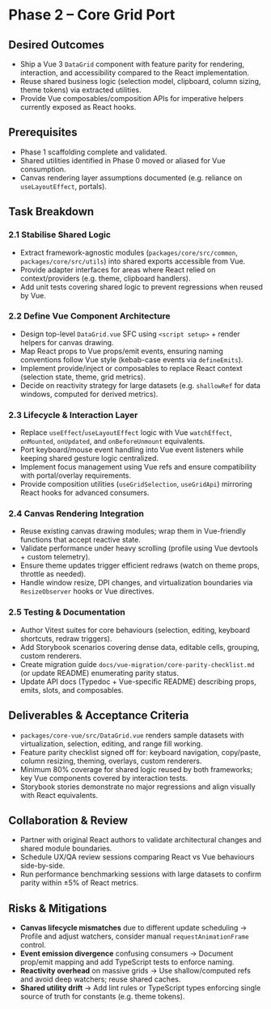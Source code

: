 # Phase 2 – Core Grid Port

## Desired Outcomes
- Ship a Vue 3 `DataGrid` component with feature parity for rendering, interaction, and accessibility compared to the React implementation.
- Reuse shared business logic (selection model, clipboard, column sizing, theme tokens) via extracted utilities.
- Provide Vue composables/composition APIs for imperative helpers currently exposed as React hooks.

## Prerequisites
- Phase 1 scaffolding complete and validated.
- Shared utilities identified in Phase 0 moved or aliased for Vue consumption.
- Canvas rendering layer assumptions documented (e.g. reliance on `useLayoutEffect`, portals).

## Task Breakdown

### 2.1 Stabilise Shared Logic
- Extract framework-agnostic modules (`packages/core/src/common`, `packages/core/src/utils`) into shared exports accessible from Vue.
- Provide adapter interfaces for areas where React relied on context/providers (e.g. theme, clipboard handlers).
- Add unit tests covering shared logic to prevent regressions when reused by Vue.

### 2.2 Define Vue Component Architecture
- Design top-level `DataGrid.vue` SFC using `<script setup>` + render helpers for canvas drawing.
- Map React props to Vue props/emit events, ensuring naming conventions follow Vue style (kebab-case events via `defineEmits`).
- Implement provide/inject or composables to replace React context (selection state, theme, grid metrics).
- Decide on reactivity strategy for large datasets (e.g. `shallowRef` for data windows, computed for derived metrics).

### 2.3 Lifecycle & Interaction Layer
- Replace `useEffect`/`useLayoutEffect` logic with Vue `watchEffect`, `onMounted`, `onUpdated`, and `onBeforeUnmount` equivalents.
- Port keyboard/mouse event handling into Vue event listeners while keeping shared gesture logic centralized.
- Implement focus management using Vue refs and ensure compatibility with portal/overlay requirements.
- Provide composition utilities (`useGridSelection`, `useGridApi`) mirroring React hooks for advanced consumers.

### 2.4 Canvas Rendering Integration
- Reuse existing canvas drawing modules; wrap them in Vue-friendly functions that accept reactive state.
- Validate performance under heavy scrolling (profile using Vue devtools + custom telemetry).
- Ensure theme updates trigger efficient redraws (watch on theme props, throttle as needed).
- Handle window resize, DPI changes, and virtualization boundaries via `ResizeObserver` hooks or Vue directives.

### 2.5 Testing & Documentation
- Author Vitest suites for core behaviours (selection, editing, keyboard shortcuts, redraw triggers).
- Add Storybook scenarios covering dense data, editable cells, grouping, custom renderers.
- Create migration guide `docs/vue-migration/core-parity-checklist.md` (or update README) enumerating parity status.
- Update API docs (Typedoc + Vue-specific README) describing props, emits, slots, and composables.

## Deliverables & Acceptance Criteria
- `packages/core-vue/src/DataGrid.vue` renders sample datasets with virtualization, selection, editing, and range fill working.
- Feature parity checklist signed off for: keyboard navigation, copy/paste, column resizing, theming, overlays, custom renderers.
- Minimum 80% coverage for shared logic reused by both frameworks; key Vue components covered by interaction tests.
- Storybook stories demonstrate no major regressions and align visually with React equivalents.

## Collaboration & Review
- Partner with original React authors to validate architectural changes and shared module boundaries.
- Schedule UX/QA review sessions comparing React vs Vue behaviours side-by-side.
- Run performance benchmarking sessions with large datasets to confirm parity within ±5% of React metrics.

## Risks & Mitigations
- **Canvas lifecycle mismatches** due to different update scheduling → Profile and adjust watchers, consider manual `requestAnimationFrame` control.
- **Event emission divergence** confusing consumers → Document prop/emit mapping and add TypeScript tests to enforce naming.
- **Reactivity overhead** on massive grids → Use shallow/computed refs and avoid deep watchers; reuse shared caches.
- **Shared utility drift** → Add lint rules or TypeScript types enforcing single source of truth for constants (e.g. theme tokens).
